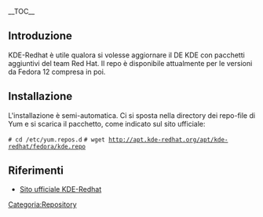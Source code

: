 \_\_TOC\_\_

Introduzione
------------

KDE-Redhat è utile qualora si volesse aggiornare il DE KDE con pacchetti aggiuntivi del team Red Hat. Il repo è disponibile attualmente per le versioni da Fedora 12 compresa in poi.

Installazione
-------------

L'installazione è semi-automatica. Ci si sposta nella directory dei repo-file di Yum e si scarica il pacchetto, come indicato sul sito ufficiale:

`# cd /etc/yum.repos.d`
`# wget `[`http://apt.kde-redhat.org/apt/kde-redhat/fedora/kde.repo`](http://apt.kde-redhat.org/apt/kde-redhat/fedora/kde.repo)

Riferimenti
-----------

-   [Sito ufficiale KDE-Redhat](http://kde-redhat.sourceforge.net/)

<Categoria:Repository>
